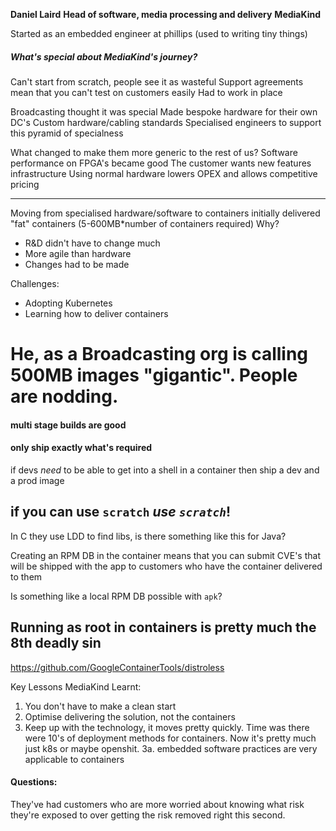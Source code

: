 **Daniel Laird**
**Head of software, media processing and delivery**
**MediaKind**

Started as an embedded engineer at phillips (used to writing tiny things)

##### What's special about MediaKind's journey?

Can't start from scratch, people see it as wasteful
Support agreements mean that you can't test on customers easily
Had to work in place

Broadcasting thought it was special
Made bespoke hardware for their own DC's
Custom hardware/cabling standards
Specialised engineers to support this pyramid of specialness

What changed to make them more generic to the rest of us?
Software performance on FPGA's became good
The customer wants new features infrastructure
Using normal hardware lowers OPEX and allows competitive pricing

---

Moving from specialised hardware/software to containers
initially delivered "fat" containers (5-600MB*number of containers required)
Why?
*   R&D didn't have to change much
*   More agile than hardware
*    Changes had to be made

Challenges:
*   Adopting Kubernetes
*   Learning how to deliver containers

# He, as a Broadcasting org is calling 500MB images "gigantic". People are nodding.

#### multi stage builds are good
#### only ship exactly what's required
if devs _need_ to be able to get into a shell in a container then ship a dev and a prod image
## if you can use `scratch` _use `scratch`_!

In C they use LDD to find libs, is there something like this for Java?

Creating an RPM DB in the container means that you can submit CVE's that will be shipped with the app to customers who have the container delivered to them

Is something like a local RPM DB possible with `apk`?

## Running as root in containers is pretty much the 8th deadly sin

https://github.com/GoogleContainerTools/distroless

Key Lessons MediaKind Learnt:
1. You don't have to make a clean start
2. Optimise delivering the solution, not the containers
3. Keep up with the technology, it moves pretty quickly. Time was there were 10's of deployment methods for containers. Now it's pretty much just k8s or maybe openshit.
    3a.   embedded software practices are very applicable to containers

#### Questions:

They've had customers who are more worried about knowing what risk they're exposed to over getting the risk removed right this second.
